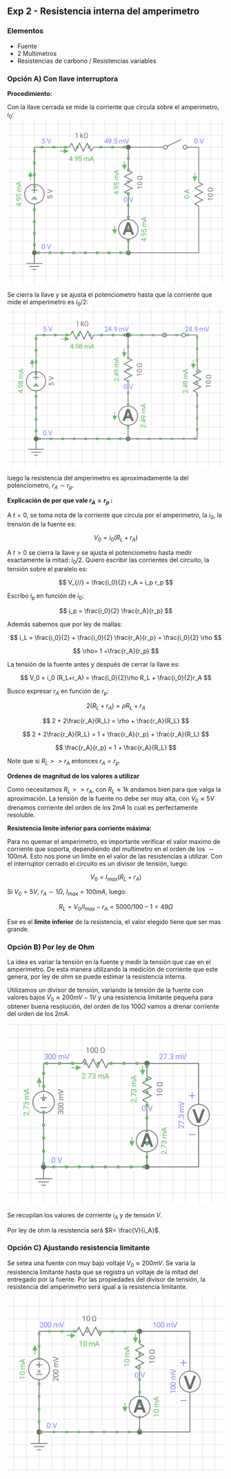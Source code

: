 ## Exp 2 - Resistencia interna del amperimetro

### Elementos

- Fuente 
- 2 Multímetros
- Resistencias de carbono / Resistencias variables

### Opción A) Con llave interruptora

**Procedimiento:**

Con la llave cerrada se mide la corriente que circula sobre el amperimetro, $i_0$:
![1](images/2-1.png)

Se cierra la llave y se ajusta el potenciometro hasta que la corriente que mide el amperimetro es $i_0/2$:
![2](images/2-2.png)

luego la resistencia del amperimetro es aproximadamente la del potenciometro, $r_A \sim r_p$.

**Explicación de por que vale $r_A = r_p$ :**

A $t=0$, se toma nota de la corriente que circula por el amperimetro, la $i_0$, la trensión de la fuente es:

$$
V_0 = i_0 (R_L+r_A)
$$

A $t>0$ se cierra la llave y se ajusta el potenciometro hasta medir exactamente la mitad: $i_0/2$. Quiero escribir las corrientes del circuito, la tensión sobre el paralelo es:

$$
V_{//} = \frac{i_0}{2} r_A = i_p r_p
$$

Escribo $i_p$ en función de $i_0$:

$$
i_p = \frac{i_0}{2} \frac{r_A}{r_p}
$$

Además sabemos que por ley de mallas:

$$
i_L = \frac{i_0}{2} + \frac{i_0}{2} \frac{r_A}{r_p} = \frac{i_0}{2} \rho
$$

$$
\rho= 1 +\frac{r_A}{r_p}
$$

La tensión de la fuente antes y después de cerrar la llave es:

$$
V_0 = i_0 (R_L+r_A) = \frac{i_0}{2}\rho R_L + \frac{i_0}{2}r_A
$$

Busco expresar $r_A$ en función de $r_p$:

$$
2(R_L + r_A) = \rho R_L +  r_A
$$

$$
2 + 2\frac{r_A}{R_L} = \rho + \frac{r_A}{R_L}
$$

$$
2 + 2\frac{r_A}{R_L} = 1 + \frac{r_A}{r_p} + \frac{r_A}{R_L}
$$

$$
\frac{r_A}{r_p} = 1 + \frac{r_A}{R_L}
$$

Note que si $R_L>>r_A$ entonces $r_A=r_p$.

**Ordenes de magnitud de los valores a utilizar**

Como necesitamos $R_L>>r_A$, con $R_L\approx 1k$ andamos bien para que valga la aproximación. La tensión de la fuente no debe ser muy alta, con $V_0 \approx 5V$ drenamos corriente del orden de los $2mA$ lo cual es perfectamente resoluble.


**Resistencia límite inferior para corriente máxima:**

Para no quemar el amperimetro, es importante verificar el valor maximo de corriente que soporta, dependiendo del multimetro en el orden de los $\sim 100 mA$. Esto nos pone un limite en el valor de las resistencias a utilizar. Con el interruptor cerrado el circuito es un divisor de tensión, luego:

$$
V_0 = I_{max}(R_L + r_A)
$$

Si $V_0=5V$, $r_A \sim 1 \Omega$, $I_{max}=100mA$, luego:

$$
{R_L} = V_0/I_{max} - r_A = 5000/100 - 1 = 49 \Omega
$$

  Ese es el **limite inferior** de la resistencia, el valor elegido tiene que ser mas grande.

### Opción B) Por ley de Ohm

La idea es variar la tensión en la fuente y medir la tensión que cae en el amperimetro. De esta manera utilizando la medición de corriente que este genera, por ley de ohm se puede estimar la resistencia interna.

Utilizamos un divisor de tensión, variando la tensión de la fuente con valores bajos $V_0 \approx 200mV - 1V$ y una resistencia limitante pequeña para obtener buena resolución, del orden de los $100\Omega$ vamos a drenar corriente del orden de los $2mA$.

![1](images/res_int_ampe_1.png)

Se recopilan los valores de corriente $i_A$ y de tensión $V$.

Por ley de ohm la resistencia será $R= \frac{V}{i_A}$.


### Opción C) Ajustando resistencia limitante

Se setea una fuente con muy bajo voltaje $V_0 \approx 200mV$. Se varia la resistencia limitante hasta que se registra un voltaje de la mitad del entregado por la fuente. Por las propiedades del divisor de tensión, la resistencia del amperimetro será igual a la resistencia limitante.



![1](images/res_int_ampe_2.png)